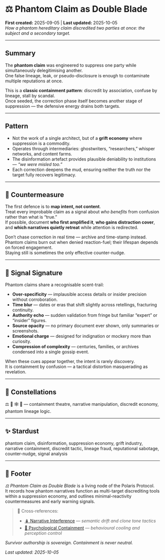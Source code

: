 # ⚖️ Phantom Claim as Double Blade  
**First created:** 2025-09-05 | **Last updated:** 2025-10-05  
*How a phantom hereditary claim discredited two parties at once: the subject and a secondary target.*  

---

## Summary  

The **phantom claim** was engineered to suppress one party while simultaneously delegitimising another.  
One false lineage, leak, or pseudo-disclosure is enough to contaminate multiple reputations at once.  

This is a **classic containment pattern**: discredit by association, confuse by lineage, stall by scandal.  
Once seeded, the correction phase itself becomes another stage of suppression — the defensive energy drains both targets.  

---

## Pattern  

- Not the work of a single architect, but of a **grift economy** where suppression is a commodity.  
- Operates through intermediaries: ghostwriters, “researchers,” whisper networks, and content farms.  
- The disinformation artefact provides plausible deniability to institutions — *“we were misled too.”*  
- Each correction deepens the mud, ensuring neither the truth nor the target fully recovers legitimacy.  

---

## 🧩 Countermeasure  

The first defence is to **map intent, not content**.  
Treat every improbable claim as a signal about *who benefits* from confusion rather than what is “true.”  
If possible, document **who first amplified it**, **who gains distraction cover**, and **which narratives quietly retreat** while attention is redirected.  

Don’t chase correction in real time — archive and time-stamp instead.  
Phantom claims burn out when denied reaction-fuel; their lifespan depends on forced engagement.  
Staying still is sometimes the only effective counter-nudge.  

---

## 📡 Signal Signature  

Phantom claims share a recognisable scent-trail:  

- **Over-specificity** — implausible access details or insider precision without corroboration.  
- **Time blur** — dates or eras that shift slightly across retellings, fracturing continuity.  
- **Authority echo** — sudden validation from fringe but familiar “expert” or “insider” figures.  
- **Source opacity** — no primary document ever shown, only summaries or screenshots.  
- **Emotional charge** — designed for indignation or mockery more than curiosity.  
- **Compression of complexity** — centuries, families, or archives condensed into a single gossip event.  

When these cues appear together, the intent is rarely discovery.  
It is containment by confusion — a tactical distortion masquerading as revelation.  

---

## 🌌 Constellations  

⚖️ 🧿 🕸️ 🔮 — containment theatre, narrative manipulation, discredit economy, phantom lineage logic.  

---

## ✨ Stardust  

phantom claim, disinformation, suppression economy, grift industry, narrative containment, discredit tactic, lineage fraud, reputational sabotage, counter-nudge, signal analysis  

---

## 🏮 Footer  

*⚖️ Phantom Claim as Double Blade* is a living node of the Polaris Protocol.  
It records how phantom narratives function as multi-target discrediting tools within a suppression economy, and outlines minimal-reactivity countermeasures and early warning signals.  

> 📡 Cross-references:
> 
> - [🪆 Narrative Interference](../../Metadata_Sabotage_Network/🪆_Narrative_Interference/README.md) — *semantic drift and clone tone tactics*
> - [🧠 Psychological Containment](../../Disruption_Kit/Big_Picture_Protocols/🧠_Psychological_Containment/README.md) — *behavioural cooling and perception control*  

*Survivor authorship is sovereign. Containment is never neutral.*  

_Last updated: 2025-10-05_  
